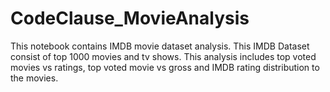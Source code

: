 # CodeClause_MovieAnalysis
This notebook contains IMDB movie dataset analysis. 
This IMDB Dataset consist of top 1000 movies and tv shows.
This analysis includes top voted movies vs ratings, top voted movie vs gross and IMDB rating distribution to the movies.
